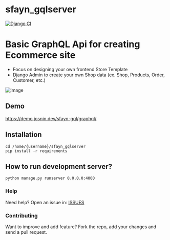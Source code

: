 # sfayn_gqlserver

[![Django CI](https://github.com/sfayn2/sfayn_gqlserver/actions/workflows/django.yml/badge.svg)](https://github.com/sfayn2/sfayn_gqlserver/actions/workflows/django.yml)

# Basic GraphQL Api for creating Ecommerce site

* Focus on designing your own frontend Store Template
* Django Admin to create your own Shop data (ex. Shop, Products, Order, Customer, etc.)




![image](https://user-images.githubusercontent.com/3206118/137609211-6e4a7123-e34f-434b-9655-9d46eda3e9c2.png)


## Demo

https://demo.josnin.dev/sfayn-gql/graphql/

## Installation 
```
cd /home/{username}/sfayn_gqlserver
pip install -r requirements
```

## How to run development server? 
```
python manage.py runserver 0.0.0.0:4000
```


### Help

Need help? Open an issue in: [ISSUES](https://github.com/sfayn2/sfayn_gqlserver/issues)


### Contributing
Want to improve and add feature? Fork the repo, add your changes and send a pull request.




